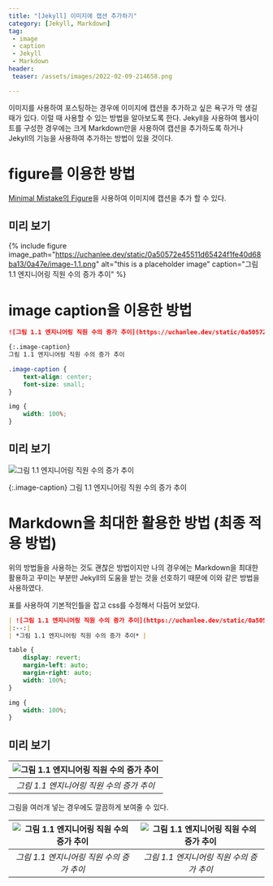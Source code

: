 ```yaml
---
title: "[Jekyll] 이미지에 캡션 추가하기"
category: [Jekyll, Markdown]
tag:
 - image
 - caption
 - Jekyll
 - Markdown
header:
 teaser: /assets/images/2022-02-09-214658.png

---
```


이미지를 사용하여 포스팅하는 경우에 이미지에 캡션을 추가하고 싶은 욕구가 막 생길 때가 있다. 이럴 때 사용할 수 있는 방법을 알아보도록 한다. Jekyll을 사용하여 웹사이트를 구성한 경우에는 크게 Markdown만을 사용하여 캡션을 추가하도록 하거나 Jekyll의 기능을 사용하여 추가하는 방법이 있을 것이다.

# figure를 이용한 방법

[Minimal Mistake의 Figure](https://mmistakes.github.io/minimal-mistakes/docs/helpers/#figure)을 사용하여 이미지에 캡션을 추가 할 수 있다.

## 미리 보기

{% include figure image_path="https://uchanlee.dev/static/0a50572e45511d65424f1fe40d68ba13/0a47e/image-1.1.png" alt="this is a placeholder image" caption="그림 1.1 엔지니어링 직원 수의 증가 추이" %}

# image caption을 이용한 방법

```markdown
![그림 1.1 엔지니어링 직원 수의 증가 추이](https://uchanlee.dev/static/0a50572e45511d65424f1fe40d68ba13/0a47e/image-1.1.png)

{:.image-caption}
그림 1.1 엔지니어링 직원 수의 증가 추이
```

```css
.image-caption {
    text-align: center;
    font-size: small;
}

img {
    width: 100%;
}
```
## 미리 보기

![그림 1.1 엔지니어링 직원 수의 증가 추이](https://uchanlee.dev/static/0a50572e45511d65424f1fe40d68ba13/0a47e/image-1.1.png)

{:.image-caption}
그림 1.1 엔지니어링 직원 수의 증가 추이

# Markdown을 최대한 활용한 방법 (최종 적용 방법)

위의 방법들을 사용하는 것도 괜찮은 방법이지만 나의 경우에는 Markdown을 최대한 활용하고 꾸미는 부분만 Jekyll의 도움을 받는 것을 선호하기 때문에 이와 같은 방법을 사용하였다.

표를 사용하여 기본적인틀을 잡고 css를 수정해서 다듬어 보았다.

```markdown
| ![그림 1.1 엔지니어링 직원 수의 증가 추이](https://uchanlee.dev/static/0a50572e45511d65424f1fe40d68ba13/0a47e/image-1.1.png)| 
|:--:| 
| *그림 1.1 엔지니어링 직원 수의 증가 추이* |
```

```css
table {
    display: revert;
    margin-left: auto;
    margin-right: auto;
    width: 100%;
}

img {
    width: 100%;
}
```

## 미리 보기

| ![그림 1.1 엔지니어링 직원 수의 증가 추이](https://uchanlee.dev/static/0a50572e45511d65424f1fe40d68ba13/0a47e/image-1.1.png)| 
|:--:| 
| *그림 1.1 엔지니어링 직원 수의 증가 추이* |

그림을 여러개 넣는 경우에도 깔끔하게 보여줄 수 있다.

| ![그림 1.1 엔지니어링 직원 수의 증가 추이](https://uchanlee.dev/static/0a50572e45511d65424f1fe40d68ba13/0a47e/image-1.1.png) | ![그림 1.1 엔지니어링 직원 수의 증가 추이](https://uchanlee.dev/static/0a50572e45511d65424f1fe40d68ba13/0a47e/image-1.1.png) | 
|:--:|:--:| 
| *그림 1.1 엔지니어링 직원 수의 증가 추이* | *그림 1.1 엔지니어링 직원 수의 증가 추이* |
